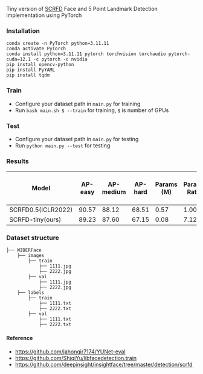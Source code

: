 Tiny version of [SCRFD](https://arxiv.org/abs/2105.04714) Face and 5 Point Landmark Detection implementation using PyTorch

### Installation

```
conda create -n PyTorch python=3.11.11
conda activate PyTorch
conda install python=3.11.11 pytorch torchvision torchaudio pytorch-cuda=12.1 -c pytorch -c nvidia
pip install opencv-python
pip install PyYAML
pip install tqdm
```

### Train

* Configure your dataset path in `main.py` for training
* Run `bash main.sh $ --train` for training, `$` is number of GPUs

### Test

* Configure your dataset path in `main.py` for testing
* Run `python main.py --test` for testing

### Results

| Model              | AP-easy | AP-medium | AP-hard | Params (M) | Params Ratio | FLOPS (M) | CPU ONNX Latency (ms) | 
|--------------------|---------|-----------|---------|------------|--------------|-----------|-----------------------|
| SCRFD0.5(ICLR2022) | 90.57   | 88.12     | 68.51   | 0.57       | 1.00x        | 508       | 5.5                   | 
| SCRFD-tiny(ours)   | 89.23   | 87.60     | 67.15   | 0.08       | 7.12x        | 451       | 4.4                   | 

### Dataset structure

    ├── WIDERFace 
        ├── images
            ├── train
                ├── 1111.jpg
                ├── 2222.jpg
            ├── val
                ├── 1111.jpg
                ├── 2222.jpg
        ├── labels
            ├── train
                ├── 1111.txt
                ├── 2222.txt
            ├── val
                ├── 1111.txt
                ├── 2222.txt

#### Reference

* https://github.com/jahongir7174/YUNet-eval
* https://github.com/ShiqiYu/libfacedetection.train
* https://github.com/deepinsight/insightface/tree/master/detection/scrfd
